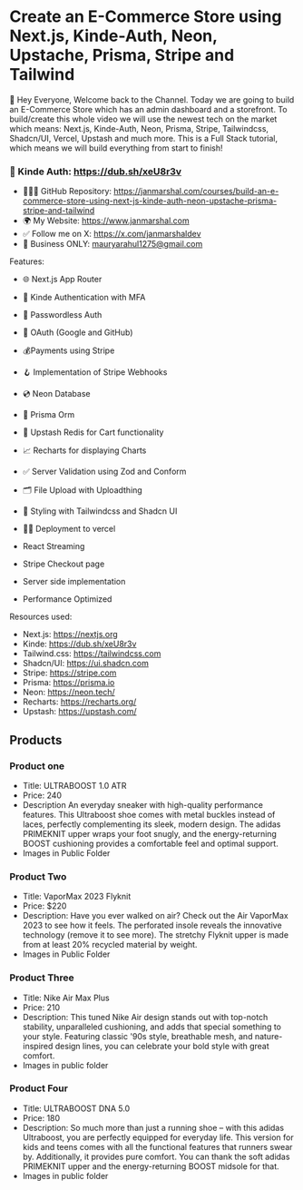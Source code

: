 # Create an E-Commerce Store using Next.js, Kinde-Auth, Neon, Upstache, Prisma, Stripe and Tailwind



🌟 Hey Everyone, Welcome back to the Channel. Today we are going to build an E-Commerce Store which has an admin dashboard and a storefront. To build/create this whole video we will use the newest tech on the market which means: Next.js, Kinde-Auth, Neon, Prisma, Stripe, Tailwindcss, Shadcn/UI, Vercel, Upstash and much more. This is a Full Stack tutorial, which means we will build everything from start to finish!

### 🚀 Kinde Auth: https://dub.sh/xeU8r3v

- 👨🏻‍💻 GitHub Repository: https://janmarshal.com/courses/build-an-e-commerce-store-using-next-js-kinde-auth-neon-upstache-prisma-stripe-and-tailwind
- 🌍 My Website: https://www.janmarshal.com
- ✅ Follow me on X: https://x.com/janmarshaldev
- 📧 Business ONLY: mauryarahul1275@gmail.com 


Features: 
- 🌐 Next.js App Router
- 🔐 Kinde Authentication with MFA
- 📧 Passwordless Auth
- 🔑 OAuth (Google and GitHub)
- 💰Payments using Stripe 
- 🪝 Implementation of Stripe Webhooks
- 💿 Neon Database
- 💨 Prisma Orm
- 🚀 Upstash Redis for Cart functionality
- 📈 Recharts for displaying Charts
- ✅ Server Validation using Zod and Conform
- 🗂️ File Upload with Uploadthing
- 🎨 Styling with Tailwindcss and Shadcn UI
- 😶‍🌫️ Deployment to vercel

- React Streaming
- Stripe Checkout page
- Server side implementation 
- Performance Optimized


Resources used:
- Next.js: https://nextjs.org
- Kinde: https://dub.sh/xeU8r3v
- Tailwind.css: https://tailwindcss.com
- Shadcn/UI: https://ui.shadcn.com
- Stripe: https://stripe.com
- Prisma: https://prisma.io
- Neon: https://neon.tech/
- Recharts: https://recharts.org/
- Upstash: https://upstash.com/



## Products

### Product one
- Title: ULTRABOOST 1.0 ATR
- Price: 240
- Description An everyday sneaker with high-quality performance features. This Ultraboost shoe comes with metal buckles instead of laces, perfectly complementing its sleek, modern design. The adidas PRIMEKNIT upper wraps your foot snugly, and the energy-returning BOOST cushioning provides a comfortable feel and optimal support.
- Images in Public Folder

### Product Two
- Title: VaporMax 2023 Flyknit
- Price: $220
- Description: Have you ever walked on air? Check out the Air VaporMax 2023 to see how it feels. The perforated insole reveals the innovative technology (remove it to see more). The stretchy Flyknit upper is made from at least 20% recycled material by weight.
- Images in Public Folder

### Product Three
- Title: Nike Air Max Plus
- Price: 210
- Description: This tuned Nike Air design stands out with top-notch stability, unparalleled cushioning, and adds that special something to your style. Featuring classic '90s style, breathable mesh, and nature-inspired design lines, you can celebrate your bold style with great comfort.
- Images in public folder

### Product Four
- Title: ULTRABOOST DNA 5.0
- Price: 180
- Description: So much more than just a running shoe – with this adidas Ultraboost, you are perfectly equipped for everyday life. This version for kids and teens comes with all the functional features that runners swear by. Additionally, it provides pure comfort. You can thank the soft adidas PRIMEKNIT upper and the energy-returning BOOST midsole for that.
- Images in public folder

